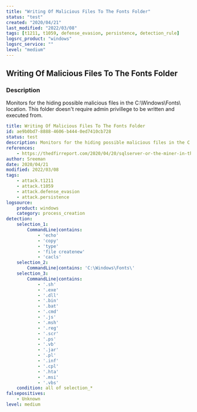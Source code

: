 ```yaml
---
title: "Writing Of Malicious Files To The Fonts Folder"
status: "test"
created: "2020/04/21"
last_modified: "2022/03/08"
tags: [t1211, t1059, defense_evasion, persistence, detection_rule]
logsrc_product: "windows"
logsrc_service: ""
level: "medium"
---
```


## Writing Of Malicious Files To The Fonts Folder

### Description

Monitors for the hiding possible malicious files in the C:\Windows\Fonts\ location. This folder doesn't require admin privillege to be written and executed from.

```yml
title: Writing Of Malicious Files To The Fonts Folder
id: ae9b0bd7-8888-4606-b444-0ed7410cb728
status: test
description: Monitors for the hiding possible malicious files in the C:\Windows\Fonts\ location. This folder doesn't require admin privillege to be written and executed from.
references:
    - https://thedfirreport.com/2020/04/20/sqlserver-or-the-miner-in-the-basement/
author: Sreeman
date: 2020/04/21
modified: 2022/03/08
tags:
    - attack.t1211
    - attack.t1059
    - attack.defense_evasion
    - attack.persistence
logsource:
    product: windows
    category: process_creation
detection:
    selection_1:
        CommandLine|contains:
            - 'echo'
            - 'copy'
            - 'type'
            - 'file createnew'
            - 'cacls'
    selection_2:
        CommandLine|contains: 'C:\Windows\Fonts\'
    selection_3:
        CommandLine|contains:
            - '.sh'
            - '.exe'
            - '.dll'
            - '.bin'
            - '.bat'
            - '.cmd'
            - '.js'
            - '.msh'
            - '.reg'
            - '.scr'
            - '.ps'
            - '.vb'
            - '.jar'
            - '.pl'
            - '.inf'
            - '.cpl'
            - '.hta'
            - '.msi'
            - '.vbs'
    condition: all of selection_*
falsepositives:
    - Unknown
level: medium

```

